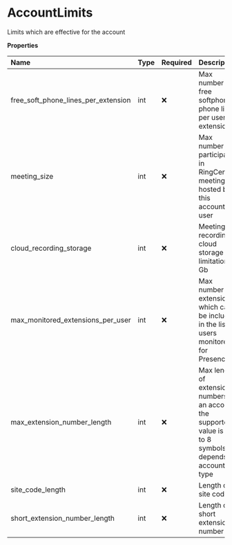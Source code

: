 # AccountLimits

Limits which are effective for the account

**Properties**

| Name                                | Type | Required | Description                                                                                                    |
| :---------------------------------- | :--- | :------- | :------------------------------------------------------------------------------------------------------------- |
| free_soft_phone_lines_per_extension | int  | ❌       | Max number of free softphone phone lines per user extension                                                    |
| meeting_size                        | int  | ❌       | Max number of participants in RingCentral meeting hosted by this account's user                                |
| cloud_recording_storage             | int  | ❌       | Meetings recording cloud storage limitation in Gb                                                              |
| max_monitored_extensions_per_user   | int  | ❌       | Max number of extensions which can be included in the list of users monitored for Presence                     |
| max_extension_number_length         | int  | ❌       | Max length of extension numbers of an account; the supported value is up to 8 symbols, depends on account type |
| site_code_length                    | int  | ❌       | Length of a site code                                                                                          |
| short_extension_number_length       | int  | ❌       | Length of a short extension number                                                                             |

<!-- This file was generated by liblab | https://liblab.com/ -->
